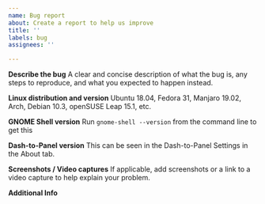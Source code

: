 ```yaml
---
name: Bug report
about: Create a report to help us improve
title: ''
labels: bug
assignees: ''

---
```


**Describe the bug**
A clear and concise description of what the bug is, any steps to reproduce, and what you expected to happen instead.

**Linux distribution and version**
Ubuntu 18.04, Fedora 31, Manjaro 19.02, Arch, Debian 10.3, openSUSE Leap 15.1, etc.

**GNOME Shell version**
Run `gnome-shell --version` from the command line to get this

**Dash-to-Panel version**
This can be seen in the Dash-to-Panel Settings in the About tab.

**Screenshots / Video captures**
If applicable, add screenshots or a link to a video capture to help explain your problem.

**Additional Info**
